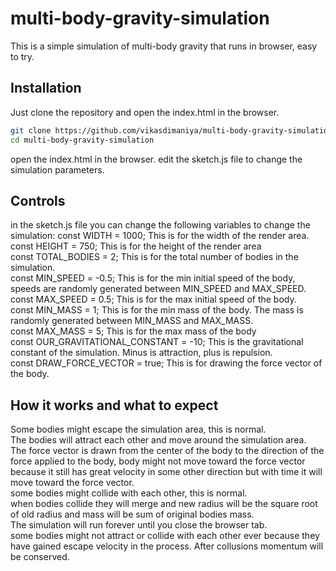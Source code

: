 # multi-body-gravity-simulation   
This is a simple simulation of multi-body gravity that runs in browser, easy to try.    

## Installation
Just clone the repository and open the index.html in the browser.   
```bash
git clone https://github.com/vikasdimaniya/multi-body-gravity-simulation
cd multi-body-gravity-simulation
```
open the index.html in the browser.
edit the sketch.js file to change the simulation parameters.

## Controls
in the sketch.js file you can change the following variables to change the simulation:
const WIDTH = 1000; This is for the width of the render area.   
const HEIGHT = 750; This is for the height of the render area   
const TOTAL_BODIES = 2; This is for the total number of bodies in the simulation.   
const MIN_SPEED = -0.5; This is for the min initial speed of the body, speeds are randomly generated between MIN_SPEED and MAX_SPEED.   
const MAX_SPEED = 0.5; This is for the max initial speed of the body.  
const MIN_MASS = 1; This is for the min mass of the body. The mass is randomly generated between MIN_MASS and MAX_MASS.   
const MAX_MASS = 5; This is for the max mass of the body   
const OUR_GRAVITATIONAL_CONSTANT = -10; This is the gravitational constant of the simulation. Minus is attraction, plus is repulsion.   
const DRAW_FORCE_VECTOR = true; This is for drawing the force vector of the body.


## How it works and what to expect
Some bodies might escape the simulation area, this is normal.   
The bodies will attract each other and move around the simulation area.   
The force vector is drawn from the center of the body to the direction of the force applied to the body, body might not move toward the force vector because it still has great velocity in some other direction but with time it will move toward the force vector.   
some bodies might collide with each other, this is normal.   
when bodies collide they will merge and new radius will be the square root of old radius and mass will be sum of original bodies mass.    
The simulation will run forever until you close the browser tab.   
some bodies might not attract or collide with each other ever because they have gained escape velocity in the process.
After collusions momentum will be conserved.